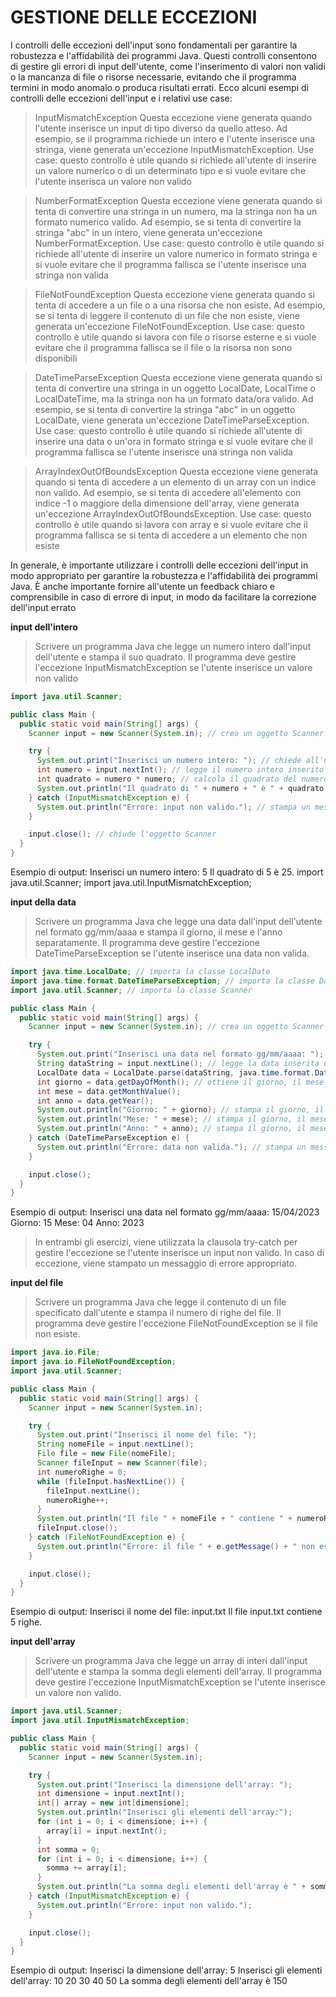 # GESTIONE DELLE ECCEZIONI

I controlli delle eccezioni dell'input sono fondamentali per garantire la robustezza e l'affidabilità dei programmi Java. Questi controlli consentono di gestire gli errori di input dell'utente, come l'inserimento di valori non validi o la mancanza di file o risorse necessarie, evitando che il programma termini in modo anomalo o produca risultati errati.
Ecco alcuni esempi di controlli delle eccezioni dell'input e i relativi use case:

>InputMismatchException
Questa eccezione viene generata quando l'utente inserisce un input di tipo diverso da quello atteso. Ad esempio, se il programma richiede un intero e l'utente inserisce una stringa, viene generata un'eccezione InputMismatchException.
Use case: questo controllo è utile quando si richiede all'utente di inserire un valore numerico o di un determinato tipo e si vuole evitare che l'utente inserisca un valore non valido

>NumberFormatException
Questa eccezione viene generata quando si tenta di convertire una stringa in un numero, ma la stringa non ha un formato numerico valido. Ad esempio, se si tenta di convertire la stringa "abc" in un intero, viene generata un'eccezione NumberFormatException.
Use case: questo controllo è utile quando si richiede all'utente di inserire un valore numerico in formato stringa e si vuole evitare che il programma fallisca se l'utente inserisce una stringa non valida

>FileNotFoundException
Questa eccezione viene generata quando si tenta di accedere a un file o a una risorsa che non esiste. Ad esempio, se si tenta di leggere il contenuto di un file che non esiste, viene generata un'eccezione FileNotFoundException.
Use case: questo controllo è utile quando si lavora con file o risorse esterne e si vuole evitare che il programma fallisca se il file o la risorsa non sono disponibili

>DateTimeParseException
Questa eccezione viene generata quando si tenta di convertire una stringa in un oggetto LocalDate, LocalTime o LocalDateTime, ma la stringa non ha un formato data/ora valido. Ad esempio, se si tenta di convertire la stringa "abc" in un oggetto LocalDate, viene generata un'eccezione DateTimeParseException.
Use case: questo controllo è utile quando si richiede all'utente di inserire una data o un'ora in formato stringa e si vuole evitare che il programma fallisca se l'utente inserisce una stringa non valida

>ArrayIndexOutOfBoundsException
Questa eccezione viene generata quando si tenta di accedere a un elemento di un array con un indice non valido. Ad esempio, se si tenta di accedere all'elemento con indice -1 o maggiore della dimensione dell'array, viene generata un'eccezione ArrayIndexOutOfBoundsException.
Use case: questo controllo è utile quando si lavora con array e si vuole evitare che il programma fallisca se si tenta di accedere a un elemento che non esiste

In generale, è importante utilizzare i controlli delle eccezioni dell'input in modo appropriato per garantire la robustezza e l'affidabilità dei programmi Java. È anche importante fornire all'utente un feedback chiaro e comprensibile in caso di errore di input, in modo da facilitare la correzione dell'input errato

**input dell'intero**

>Scrivere un programma Java che legge un numero intero dall'input dell'utente e stampa il suo quadrato. Il programma deve gestire l'eccezione InputMismatchException se l'utente inserisce un valore non valido

```java
import java.util.Scanner;

public class Main {
  public static void main(String[] args) {
    Scanner input = new Scanner(System.in); // crea un oggetto Scanner

    try {
      System.out.print("Inserisci un numero intero: "); // chiede all'utente di inserire un numero intero
      int numero = input.nextInt(); // legge il numero intero inserito dall'utente
      int quadrato = numero * numero; // calcola il quadrato del numero
      System.out.println("Il quadrato di " + numero + " è " + quadrato + "."); // stampa il quadrato del numero
    } catch (InputMismatchException e) {
      System.out.println("Errore: input non valido."); // stampa un messaggio di errore
    }

    input.close(); // chiude l'oggetto Scanner
  }
}
```

Esempio di output:
Inserisci un numero intero: 5
Il quadrato di 5 è 25.
import java.util.Scanner;
import java.util.InputMismatchException;

**input della data**

>Scrivere un programma Java che legge una data dall'input dell'utente nel formato gg/mm/aaaa e stampa il giorno, il mese e l'anno separatamente. Il programma deve gestire l'eccezione DateTimeParseException se l'utente inserisce una data non valida.

```java
import java.time.LocalDate; // importa la classe LocalDate
import java.time.format.DateTimeParseException; // importa la classe DateTimeParseException
import java.util.Scanner; // importa la classe Scanner

public class Main {
  public static void main(String[] args) {
    Scanner input = new Scanner(System.in); // crea un oggetto Scanner

    try {
      System.out.print("Inserisci una data nel formato gg/mm/aaaa: "); // chiede all'utente di inserire una data
      String dataString = input.nextLine(); // legge la data inserita dall'utente
      LocalDate data = LocalDate.parse(dataString, java.time.format.DateTimeFormatter.ofPattern("dd/MM/yyyy")); // converte la stringa in un oggetto LocalDate
      int giorno = data.getDayOfMonth(); // ottiene il giorno, il mese e l'anno dalla data inserita dall'utente e li stampa
      int mese = data.getMonthValue();
      int anno = data.getYear();
      System.out.println("Giorno: " + giorno); // stampa il giorno, il mese e l'anno
      System.out.println("Mese: " + mese); // stampa il giorno, il mese e l'anno
      System.out.println("Anno: " + anno); // stampa il giorno, il mese e l'anno
    } catch (DateTimeParseException e) {
      System.out.println("Errore: data non valida."); // stampa un messaggio di errore
    }

    input.close();
  }
}
```

Esempio di output:
Inserisci una data nel formato gg/mm/aaaa: 15/04/2023
Giorno: 15
Mese: 04
Anno: 2023

>In entrambi gli esercizi, viene utilizzata la clausola try-catch per gestire l'eccezione se l'utente inserisce un input non valido. In caso di eccezione, viene stampato un messaggio di errore appropriato.

**input del file**

>Scrivere un programma Java che legge il contenuto di un file specificato dall'utente e stampa il numero di righe del file. Il programma deve gestire l'eccezione FileNotFoundException se il file non esiste.

```java
import java.io.File;
import java.io.FileNotFoundException;
import java.util.Scanner;

public class Main {
  public static void main(String[] args) {
    Scanner input = new Scanner(System.in);

    try {
      System.out.print("Inserisci il nome del file: ");
      String nomeFile = input.nextLine();
      File file = new File(nomeFile);
      Scanner fileInput = new Scanner(file);
      int numeroRighe = 0;
      while (fileInput.hasNextLine()) {
        fileInput.nextLine();
        numeroRighe++;
      }
      System.out.println("Il file " + nomeFile + " contiene " + numeroRighe + " righe.");
      fileInput.close();
    } catch (FileNotFoundException e) {
      System.out.println("Errore: il file " + e.getMessage() + " non esiste.");
    }

    input.close();
  }
}
```

Esempio di output:
Inserisci il nome del file: input.txt
Il file input.txt contiene 5 righe.

**input dell'array**

>Scrivere un programma Java che legge un array di interi dall'input dell'utente e stampa la somma degli elementi dell'array. Il programma deve gestire l'eccezione InputMismatchException se l'utente inserisce un valore non valido.
    
```java
import java.util.Scanner;
import java.util.InputMismatchException;

public class Main {
  public static void main(String[] args) {
    Scanner input = new Scanner(System.in);

    try {
      System.out.print("Inserisci la dimensione dell'array: ");
      int dimensione = input.nextInt();
      int[] array = new int[dimensione];
      System.out.println("Inserisci gli elementi dell'array:");
      for (int i = 0; i < dimensione; i++) {
        array[i] = input.nextInt();
      }
      int somma = 0;
      for (int i = 0; i < dimensione; i++) {
        somma += array[i];
      }
      System.out.println("La somma degli elementi dell'array è " + somma + ".");
    } catch (InputMismatchException e) {
      System.out.println("Errore: input non valido.");
    }

    input.close();
  }
}
```

Esempio di output:
Inserisci la dimensione dell'array: 5
Inserisci gli elementi dell'array:
10
20
30
40
50
La somma degli elementi dell'array è 150